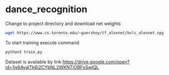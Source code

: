 # dance_recognition

Change to project directory and download net weights
```bash
wget https://www.cs.toronto.edu/~guerzhoy/tf_alexnet/bvlc_alexnet.npy
```

To start training execute command
```bash
python3 train.py
```

Dataset is available by link https://drive.google.com/open?id=1js6AyalTk6i2CYbNL2WKNTiOBFxSwlQL
